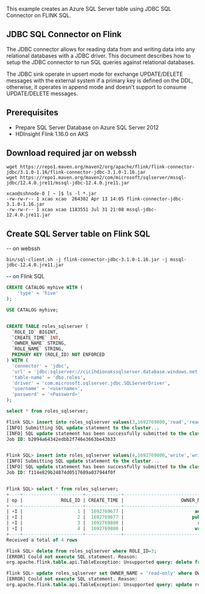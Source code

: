 
This example creates an Azure SQL Server table using JDBC SQL Connector on FLINK SQL.

## JDBC SQL Connector on Flink
The JDBC connector allows for reading data from and writing data into any relational databases with a JDBC driver. This document describes how to setup the JDBC connector to run SQL queries against relational databases.

The JDBC sink operate in upsert mode for exchange UPDATE/DELETE messages with the external system if a primary key is defined on the DDL, otherwise, it operates in append mode and doesn’t support to consume UPDATE/DELETE messages.

## Prerequisites
- Prepare SQL Server Database on Azure SQL Server 2012
- HDInsight Flink 1.16.0 on AKS

## Download required jar on webssh

```
wget https://repo1.maven.org/maven2/org/apache/flink/flink-connector-jdbc/3.1.0-1.16/flink-connector-jdbc-3.1.0-1.16.jar
wget https://repo1.maven.org/maven2/com/microsoft/sqlserver/mssql-jdbc/12.4.0.jre11/mssql-jdbc-12.4.0.jre11.jar
```

```
xcao@sshnode-0 [ ~ ]$ ls -l *.jar
-rw-rw-r-- 1 xcao xcao  264302 Apr 13 14:05 flink-connector-jdbc-3.1.0-1.16.jar
-rw-rw-r-- 1 xcao xcao 1183551 Jul 31 21:08 mssql-jdbc-12.4.0.jre11.jar
```

## Create SQL Server table on Flink SQL

-- on webssh
```
bin/sql-client.sh -j flink-connector-jdbc-3.1.0-1.16.jar -j mssql-jdbc-12.4.0.jre11.jar
```

-- on Flink SQL
``` SQL
CREATE CATALOG myhive WITH (
    'type' = 'hive'
);

USE CATALOG myhive;


CREATE TABLE roles_sqlserver (
  `ROLE_ID` BIGINT,
  `CREATE_TIME` INT,
  `OWNER_NAME` STRING,
  `ROLE_NAME` STRING,
  PRIMARY KEY (ROLE_ID) NOT ENFORCED
) WITH (
  'connector' = 'jdbc',
  'url' = 'jdbc:sqlserver://cicihdionakssqlserver.database.windows.net:1433;database=hivedb',
  'table-name' = 'dbo.roles',
  'driver' = 'com.microsoft.sqlserver.jdbc.SQLServerDriver',
  'username' = '<username>',
  'password' = '<Password>'
);

select * from roles_sqlserver;

Flink SQL> insert into roles_sqlserver values(3,1692769800,'read','read');
[INFO] Submitting SQL update statement to the cluster...
[INFO] SQL update statement has been successfully submitted to the cluster:
Job ID: b2094a64342edbb2f746e3663be43b33


Flink SQL> insert into roles_sqlserver values(4,1692769800,'write','write');
[INFO] Submitting SQL update statement to the cluster...
[INFO] SQL update statement has been successfully submitted to the cluster:
Job ID: f114e829b24874d0517689a037944f0f


Flink SQL> select * from roles_sqlserver;
+----+----------------------+-------------+--------------------------------+--------------------------------+
| op |              ROLE_ID | CREATE_TIME |                     OWNER_NAME |                      ROLE_NAME |
+----+----------------------+-------------+--------------------------------+--------------------------------+
| +I |                    1 |  1692769677 |                          admin |                          admin |
| +I |                    2 |  1692769677 |                         public |                         public |
| +I |                    3 |  1692769800 |                           read |                           read |
| +I |                    4 |  1692769800 |                          write |                          write |
+----+----------------------+-------------+--------------------------------+--------------------------------+
Received a total of 4 rows

Flink SQL> delete from roles_sqlserver where ROLE_ID=3;
[ERROR] Could not execute SQL statement. Reason:
org.apache.flink.table.api.TableException: Unsupported query: delete from roles_sqlserver where ROLE_ID=3;

Flink SQL> update roles_sqlserver set OWNER_NAME = 'read-only' where OWNER_NAME = 'read';
[ERROR] Could not execute SQL statement. Reason:
org.apache.flink.table.api.TableException: Unsupported query: update roles_sqlserver set OWNER_NAME = 'read-only' where OWNER_NAME = 'read';

```
